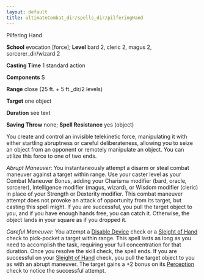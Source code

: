 ```yaml
---
layout: default
title: ultimateCombat_dir/spells_dir/pilferingHand
---
```

Pilfering Hand

**School** evocation [force]; **Level** bard 2, cleric 2, magus 2, sorcerer_dir/wizard 2

**Casting Time** 1 standard action

**Components** S

**Range** close (25 ft. + 5 ft._dir/2 levels)

**Target** one object

**Duration** see text

**Saving Throw** none; **Spell Resistance** yes (object)

You create and control an invisible telekinetic force, manipulating it with either startling abruptness or careful deliberateness, allowing you to seize an object from an opponent or remotely manipulate an object. You can utilize this force to one of two ends.

_Abrupt Maneuver_: You instantaneously attempt a disarm or steal combat maneuver against a target within range. Use your caster level as your Combat Maneuver Bonus, adding your Charisma modifier (bard, oracle, sorcerer), Intelligence modifier (magus, wizard), or Wisdom modifier (cleric) in place of your Strength or Dexterity modifier. This combat maneuver attempt does not provoke an attack of opportunity from its target, but casting this spell might. If you are successful, you pull the target object to you, and if you have enough hands free, you can catch it. Otherwise, the object lands in your square as if you dropped it.

  
  

_Careful Maneuver_: You attempt a [Disable Device](../skills_dir/disableDevice#_disable-device) check or a [Sleight of Hand](../skills_dir/sleightOfHand#_sleight-of-hand) check to pick-pocket a target within range. This spell lasts as long as you need to accomplish the task, requiring your full concentration for that duration. Once you resolve the skill check, the spell ends. If you are successful on your [Sleight of Hand](../skills_dir/sleightOfHand#_sleight-of-hand) check, you pull the target object to you as with an abrupt maneuver. The target gains a +2 bonus on its [Perception](../skills_dir/perception#_perception) check to notice the successful attempt.

